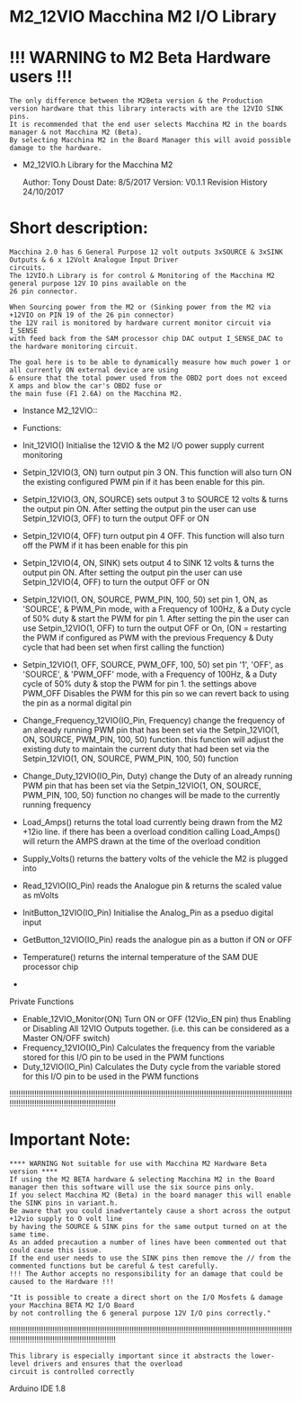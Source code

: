 # M2_12VIO Macchina M2 I/O Library

# !!! WARNING to M2 Beta Hardware users !!!
	The only difference between the M2Beta version & the Production version hardware that this library interacts with are the 12VIO SINK pins.
	It is recommended that the end user selects Macchina M2 in the boards manager & not Macchina M2 (Beta).
	By selecting Macchina M2 in the Board Manager this will avoid possible damage to the hardware. 


*  M2_12VIO.h Library for the Macchina M2

	Author:	Tony Doust
	Date:	8/5/2017
	Version: V0.1.1
		Revision History
			24/10/2017

# Short description:
	Macchina 2.0 has 6 General Purpose 12 volt outputs 3xSOURCE & 3xSINK Outputs & 6 x 12Volt Analogue Input Driver
	circuits.
	The 12VIO.h Library is for control & Monitoring of the Macchina M2 general purpose 12V IO pins available on the
	26 pin connector.

	When Sourcing power from the M2 or (Sinking power from the M2 via +12VIO on PIN 19 of the 26 pin connector)
	the 12V rail is monitored by hardware current monitor circuit via I_SENSE
	with feed back from the SAM processor chip DAC output I_SENSE_DAC to the hardware monitoring circuit.

	The goal here is to be able to dynamically measure how much power 1 or all currently ON external device are using
	& ensure that the total power used from the OBD2 port does not exceed X amps and blow the car's OBD2 fuse or
	the main fuse (F1 2.6A) on the Macchina M2.

* Instance M2_12VIO::
* Functions:
*	Init_12VIO()	Initialise the 12VIO & the M2 I/O power supply current monitoring

*	Setpin_12VIO(3, ON)	turn output pin 3 ON. This function will also turn ON the existing configured PWM pin if it has been enable for this pin.
*	Setpin_12VIO(3, ON, SOURCE)
sets output 3 to SOURCE 12 volts & turns the output pin ON.
After setting the output pin the user can use Setpin_12VIO(3, OFF) to turn the output OFF or ON

*	Setpin_12VIO(4, OFF)	turn output pin 4 OFF. This function will also turn off the PWM if it has been enable for this pin
*	Setpin_12VIO(4, ON, SINK)
sets output 4 to SINK 12 volts & turns the output pin ON.
After setting the output pin the user can use Setpin_12VIO(4, OFF) to turn the output OFF or ON

*	Setpin_12VIO(1, ON, SOURCE, PWM_PIN, 100, 50)
set pin 1, ON, as 'SOURCE', & PWM_Pin mode, with a Frequency of 100Hz, & a Duty cycle of 50% duty & start the PWM for pin 1.
After setting the pin the user can use Setpin_12VIO(1, OFF) to turn the output OFF or On,
(ON = restarting the PWM if configured as PWM with the previous Frequency & Duty cycle that had been set when first calling the function)

*	Setpin_12VIO(1, OFF, SOURCE, PWM_OFF, 100, 50)
set pin '1', 'OFF', as 'SOURCE', & 'PWM_OFF' mode, with a Frequency of 100Hz, & a Duty cycle of 50% duty & stop the PWM for pin 1.
the settings above PWM_OFF Disables the PWM for this pin so we can revert back to using the pin as a normal digital pin

*  Change_Frequency_12VIO(IO_Pin, Frequency)
change the frequency of an already running PWM pin that has been set via the Setpin_12VIO(1, ON, SOURCE, PWM_PIN, 100, 50) function.
this function will adjust the existing duty to maintain the current duty that had been set via the Setpin_12VIO(1, ON, SOURCE, PWM_PIN, 100, 50) function

*  Change_Duty_12VIO(IO_Pin, Duty)
change the Duty of an already running PWM pin that has been set via the Setpin_12VIO(1, ON, SOURCE, PWM_PIN, 100, 50) function
no changes will be made to the currently running frequency

*	Load_Amps()
returns the total load currently being drawn from the M2 +12io line.
if there has been a overload condition calling Load_Amps() will return the AMPS drawn at the time of the overload condition

*	Supply_Volts()
returns the battery volts of the vehicle the M2 is plugged into

*	Read_12VIO(IO_Pin)
reads the Analogue pin & returns the scaled value as mVolts

*	InitButton_12VIO(IO_Pin)
Initialise the Analog_Pin as a pseduo digital input
*	GetButton_12VIO(IO_Pin)
reads the analogue pin as a button if ON or OFF

*	Temperature()	returns the internal temperature of the SAM DUE processor chip
*

 Private Functions
 *	Enable_12VIO_Monitor(ON)
 Turn ON or OFF (12Vio_EN pin) thus Enabling or Disabling All 12VIO Outputs together.
 (i.e. this can be considered as a Master ON/OFF switch)
 *  Frequency_12VIO(IO_Pin)
 Calculates the frequency from the variable stored for this I/O pin to be used in the PWM functions
 *  Duty_12VIO(IO_Pin)
 Calculates the Duty cycle from the variable stored for this I/O pin to be used in the PWM functions


   !!!!!!!!!!!!!!!!!!!!!!!!!!!!!!!!!!!!!!!!!!!!!!!!!!!!!!!!!!!!!!!!!!!!!!!!!!!!!!!!!!!!!!!!!!!!!!!!!!!!!!!!!!!!!!!!!!!!!!!!!!!!!!!!!!!!!!!!!!!!!!!!!!!!!!!!!!!!!!!!!!!!!!!!!!!!
# Important Note:
	**** WARNING Not suitable for use with Macchina M2 Hardware Beta version ****
	If using the M2 BETA hardware & selecting Macchina M2 in the Board manager then this software will use the six source pins only.
	If you select Macchina M2 (Beta) in the board manager this will enable the SINK pins in variant.h.
	Be aware that you could inadvertantely cause a short across the output +12vio supply to O volt line
	by having the SOURCE & SINK pins for the same output turned on at the same time.
	As an added precaution a number of lines have been commented out that could cause this issue.
	If the end user needs to use the SINK pins then remove the // from the commented functions but be careful & test carefully.
	!!! The Author accepts no responsibility for an damage that could be caused to the Hardware !!! 

	"It is possible to create a direct short on the I/O Mosfets & damage your Macchina BETA M2 I/O Board
	by not controlling the 6 general purpose 12V I/O pins correctly."

   !!!!!!!!!!!!!!!!!!!!!!!!!!!!!!!!!!!!!!!!!!!!!!!!!!!!!!!!!!!!!!!!!!!!!!!!!!!!!!!!!!!!!!!!!!!!!!!!!!!!!!!!!!!!!!!!!!!!!!!!!!!!!!!!!!!!!!!!!!!!!!!!!!!!!!!!!!!!!!!!!!!!!!!!!!!!

	This library is especially important since it abstracts the lower-level drivers and ensures that the overload
	circuit is controlled correctly


  Arduino IDE 1.8



